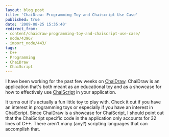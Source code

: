 ```yaml
---
layout: blog_post
title: 'ChaiDraw: Programming Toy and Chaiscript Use Case'
published: true
date: '2009-08-25 15:35:40'
redirect_from:
- content/chaidraw-programming-toy-and-chaiscript-use-case/
- node/4396/
- import_node/443/
tags:
- C++
- Programming
- ChaiDraw
- ChaiScript
---
```


I have been working for the past few weeks on [ChaiDraw](https://github.com/lefticus/chaidraw). ChaiDraw is an application that's both meant as an educational toy and as a showcase for how to effectively use [ChaiScript](http://www.chaiscript.com) in your application. 

It turns out it's actually a fun little toy to play with. Check it out if you have an interest in programming toys or especially if you have an interest in ChaiScript. Since ChaiDraw is a showcase for ChaiScript, I should point out that the ChaiScript specific code in the application only accounts for 32 lines of C++. There aren't many (any?) scripting languages that can accomplish that.
